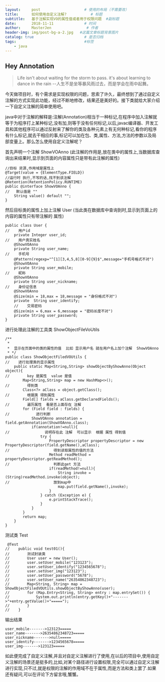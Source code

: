 ```yaml
---
layout:     post                    # 使用的布局（不需要改）
title:      如何使用自定义注解?           # 标题 
subtitle:   基于注解实现VO的属性值或者用于权限问题  #副标题
date:       2018-11-11              # 时间
author:     MasterJen                # 作者
header-img: img/post-bg-a-2.jpg   #这篇文章标题背景图片
catalog: true                       # 是否归档
tags:                               #标签
    - java
---
```

## Hey Annotation 

> Life isn't about waiting for the storm to pass. it's about learning to dance in the rain  --人生不是坐等暴风雨过去，而是学会在雨中起舞。

今天做项目时，有个需求是实现权限的问题，思索了许久，最终想到了通过自定义注解的方式实现此功能，经过不断地修改，结果还是美好的。接下类就给大家介绍一下自定义注解的简单使用吧。

java中对于注解的解释是:注解(Annotation)相当于一种标记,在程序中加入注解就等于为程序打上某种标记,没有加,则等于没有任何标记,以后,javac编译器、开发工具和其他程序可以通过反射来了解你的类及各种元素上有无何种标记,看你的程序有什么标记,就去干相应的事,标记可以加在包、类,属性、方法,方法的参数以及局部变量上。那么怎么使用自定义注解呢？

首先声明一个注解 ShowVOAnno (此注解的作用是,放在类中的属性上,当数据库查询出来结果时,显示到页面的内容属性只是带有此注解的属性)
    
    //目标 资源,作用域是属性上 
    @Target(value = {ElementType.FIELD})
    //运行时 执行,不写的话,找不到该注解
    @Retention(RetentionPolicy.RUNTIME)
    public @interface ShowVOAnno {
    //   默认值是 ""
        String value() default "";
    }
    
然后目标类的属性上加上注解 User (当此类在数据库中查询到时,显示到页面上的内容的属性只有带注解的 属性)

    public class User {
    //    用户id
        private Integer user_id;
    //    用户真实姓名
        @ShowVOAnno
        private String user_name;
    //    手机号
        @Pattern(regexp="^[1][3,4,5,8][0-9]{9}$",message="手机号格式不对")
        @ShowVOAnno
        private String user_mobile;
    //    昵称
        @ShowVOAnno
        private String user_nickname;
    //    身份证信息
        @ShowVOAnno
        @Size(min = 18,max = 18,message = "身份格式不对")
        private  String user_identify;
        //    交易密码
        @Size(min = 6,max = 6,message = "密码长度不对")
        private String user_password;
    }
 
进行处理此注解的工具类  ShowObjectFileVoUtils

    /**
     *
     *  显示在页面中的类的属性的值  比如 显示用户名 就在用户名上加个注解  ShowVOAnno
     * */
    public class ShowObjectFiledVOUtils {
    //    进行处理类的显示属性
        public static Map<String,String> showObjectByShowAnno(Object object){
    //        key 是属性  value 是值
            Map<String,String> map = new HashMap<>();
    //        得到类
            Class<?> aClass = object.getClass();
    //        根据类 得到属性
            Field[] fields = aClass.getDeclaredFields();
    //        遍历属性  看是否上面存在 注解
            for (Field field : fields) {
    //            进行判断
                ShowVOAnno annotation = field.getAnnotation(ShowVOAnno.class);
                if(annotation!=null){
    //                说明存在此 注解  可以显示  根据 属性 得到值
                    try {
                        PropertyDescriptor propertyDescriptor = new PropertyDescriptor(field.getName(),aClass);
    //                    得到读取属性的值的方法
                        Method readMethod = propertyDescriptor.getReadMethod();
    //                    判断此get 方法
                        if(readMethod!=null){
                            String invoke = (String)readMethod.invoke(object);
    //                    放到map中
                            map.put(field.getName(),invoke);
                        }
                    } catch (Exception e) {
                        e.printStackTrace();
                    }
                }
            }
            return map;
        }
    }

测试类 Test

     @Test
    //    public void test01(){
    //        测试封装类
    //        User user = new User();
    //        user.setUser_mobile("123123");
    //        user.setUser_identify("1234565678");
    //        user.setUser_img("123123");
    //        user.setUser_password("5678");
    //        user.setUser_name("26354862348723");
    //        Map<String, String> map = ShowObjectFiledVOUtils.showObjectByShowAnno(user);
    //        for (Map.Entry<String, String> entry : map.entrySet()) {
    //            System.out.println(entry.getKey()+"------->"+entry.getValue()+"=====");
    //        }
    //    }
    
输出结果

    user_mobile------->123123=====
    user_name------->26354862348723=====
    user_nickname------->null=====
    user_identify------->1234565678=====
    user_img------->123123=====
    
如此便完成了自定义注解,并且对自定义注解进行了使用,在以后的项目中,使用自定义注解的场景还是挺多的,比如,对某个路径进行设置权限,完全可以通过自定义注解进行实现,只不过,就是权限的注解的作用域不在于属性,而是方法和类上罢了.如果还有疑问,可以在评论下方留言哦,蟹蟹。

    



